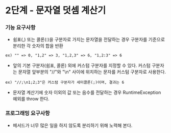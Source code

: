 # 2단계 - 문자열 덧셈 계산기

### 기능 요구사항

- 쉼표(,) 또는 콜론(:)을 구분자로 가지는 문자열을 전달하는 경우 구분자를 기준으로 분리한 각 숫자의 합을 반환
```
ex) "" => 0, "1,2" => 3, "1,2,3" => 6, "1,2:3" => 6
```
- 앞의 기본 구분자(쉼표, 콜론) 외에 커스텀 구분자를 지정할 수 있다. 커스텀 구분자는 문자열 앞부분의 "//"와 "\n" 사이에 위치하는 문자를 커스텀 구분자로 사용한다.
```
ex) "//;\n1;2;3"은 커스텀 구분자가 세미콜론(;)이며, 결과는 6
```
- 문자열 계산기에 숫자 이외의 값 또는 음수를 전달하는 경우 RuntimeException 예외를 throw 한다.

### 프로그래밍 요구사항

- 메서드가 너무 많은 일을 하지 않도록 분리하기 위해 노력해 본다.